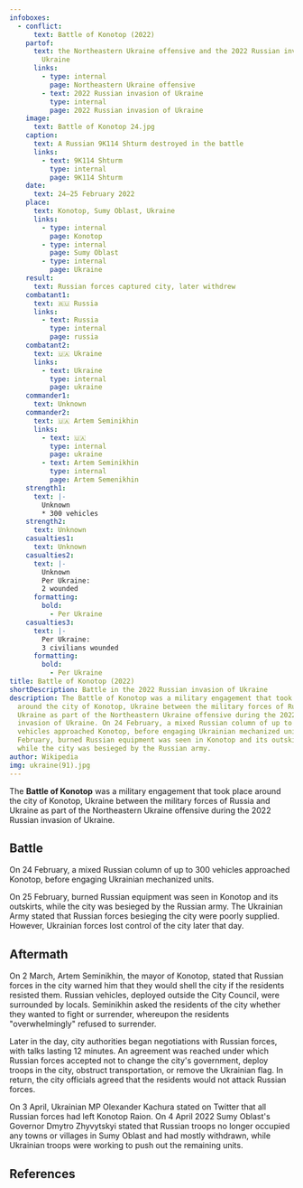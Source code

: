 ```yaml
---
infoboxes:
  - conflict:
      text: Battle of Konotop (2022)
    partof:
      text: the Northeastern Ukraine offensive and the 2022 Russian invasion of
        Ukraine
      links:
        - type: internal
          page: Northeastern Ukraine offensive
        - text: 2022 Russian invasion of Ukraine
          type: internal
          page: 2022 Russian invasion of Ukraine
    image:
      text: Battle of Konotop 24.jpg
    caption:
      text: A Russian 9K114 Shturm destroyed in the battle
      links:
        - text: 9K114 Shturm
          type: internal
          page: 9K114 Shturm
    date:
      text: 24–25 February 2022
    place:
      text: Konotop, Sumy Oblast, Ukraine
      links:
        - type: internal
          page: Konotop
        - type: internal
          page: Sumy Oblast
        - type: internal
          page: Ukraine
    result:
      text: Russian forces captured city, later withdrew
    combatant1:
      text: 🇷🇺 Russia
      links:
        - text: Russia
          type: internal
          page: russia
    combatant2:
      text: 🇺🇦 Ukraine
      links:
        - text: Ukraine
          type: internal
          page: ukraine
    commander1:
      text: Unknown
    commander2:
      text: 🇺🇦 Artem Seminikhin
      links:
        - text: 🇺🇦
          type: internal
          page: ukraine
        - text: Artem Seminikhin
          type: internal
          page: Artem Semenikhin
    strength1:
      text: |-
        Unknown
        * 300 vehicles
    strength2:
      text: Unknown
    casualties1:
      text: Unknown
    casualties2:
      text: |-
        Unknown
        Per Ukraine:
        2 wounded
      formatting:
        bold:
          - Per Ukraine
    casualties3:
      text: |-
        Per Ukraine:
        3 civilians wounded
      formatting:
        bold:
          - Per Ukraine
title: Battle of Konotop (2022)
shortDescription: Battle in the 2022 Russian invasion of Ukraine
description: The Battle of Konotop was a military engagement that took place
  around the city of Konotop, Ukraine between the military forces of Russia and
  Ukraine as part of the Northeastern Ukraine offensive during the 2022 Russian
  invasion of Ukraine. On 24 February, a mixed Russian column of up to 300
  vehicles approached Konotop, before engaging Ukrainian mechanized units. On 25
  February, burned Russian equipment was seen in Konotop and its outskirts,
  while the city was besieged by the Russian army.
author: Wikipedia
img: ukraine(91).jpg
---
```

        
The **Battle of Konotop** was a military engagement that took place around the city of Konotop, Ukraine between the military forces of Russia and Ukraine as part of the Northeastern Ukraine offensive during the 2022 Russian invasion of Ukraine.

## Battle
On 24 February, a mixed Russian column of up to 300 vehicles approached Konotop, before engaging Ukrainian mechanized units.

On 25 February, burned Russian equipment was seen in Konotop and its outskirts, while the city was besieged by the Russian army. The Ukrainian Army stated that Russian forces besieging the city were poorly supplied. However, Ukrainian forces lost control of the city later that day.

## Aftermath
On 2 March, Artem Seminikhin, the mayor of Konotop, stated that Russian forces in the city warned him that they would shell the city if the residents resisted them. Russian vehicles, deployed outside the City Council, were surrounded by locals. Seminikhin asked the residents of the city whether they wanted to fight or surrender, whereupon the residents "overwhelmingly" refused to surrender.

Later in the day, city authorities began negotiations with Russian forces, with talks lasting 12 minutes. An agreement was reached under which Russian forces accepted not to change the city's government, deploy troops in the city, obstruct transportation, or remove the Ukrainian flag. In return, the city officials agreed that the residents would not attack Russian forces.

On 3 April, Ukrainian MP Olexander Kachura stated on Twitter that all Russian forces had left Konotop Raion. On 4 April 2022 Sumy Oblast's Governor Dmytro Zhyvytskyi stated that Russian troops no longer occupied any towns or villages in Sumy Oblast and had mostly withdrawn, while Ukrainian troops were working to push out the remaining units.

## References
